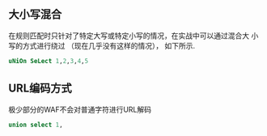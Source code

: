 ## 大小写混合
在规则匹配时只针对了特定大写或特定小写的情况，在实战中可以通过混合大 小写的方式进行绕过 （现在几乎没有这样的情况）， 如下所示.
```sql
uNiOn SeLect 1,2,3,4,5
```
## URL编码方式
极少部分的WAF不会对普通字符进行URL解码
```sql
union select 1,
```
